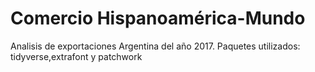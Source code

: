 # Comercio Hispanoamérica-Mundo
Analisis de exportaciones Argentina del año 2017.
Paquetes utilizados: tidyverse,extrafont y patchwork
